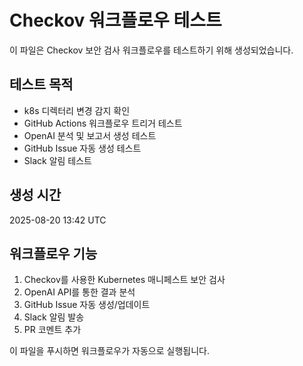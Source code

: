 # Checkov 워크플로우 테스트

이 파일은 Checkov 보안 검사 워크플로우를 테스트하기 위해 생성되었습니다.

## 테스트 목적
- k8s 디렉터리 변경 감지 확인
- GitHub Actions 워크플로우 트리거 테스트
- OpenAI 분석 및 보고서 생성 테스트
- GitHub Issue 자동 생성 테스트
- Slack 알림 테스트

## 생성 시간
2025-08-20 13:42 UTC

## 워크플로우 기능
1. Checkov를 사용한 Kubernetes 매니페스트 보안 검사
2. OpenAI API를 통한 결과 분석
3. GitHub Issue 자동 생성/업데이트
4. Slack 알림 발송
5. PR 코멘트 추가

이 파일을 푸시하면 워크플로우가 자동으로 실행됩니다.

